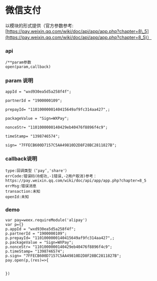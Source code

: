 # 微信支付

以模块的形式提供（官方参数参考:[https://pay.weixin.qq.com/wiki/doc/api/app/app.php?chapter=8\_5](https://pay.weixin.qq.com/wiki/doc/api/app/app.php?chapter=8_5)）

### api

```
/**param参数
open(param,callback)
```

### param 说明

```
appId = "wxd930ea5d5a258f4f";

partnerId = "1900000109";

prepayId= "1101000000140415649af9fc314aa427",;

packageValue = "Sign=WXPay";

nonceStr= "1101000000140429eb40476f8896f4c9";

timeStamp= "1398746574";

sign= "7FFECB600D7157C5AA49810D2D8F28BC2811827B";
```

### callback说明

```
type:回调类型（‘pay’,'share'）
errCode:错误码(0成功,-1错误,-2用户取消)参考：https://pay.weixin.qq.com/wiki/doc/api/app/app.php?chapter=8_5
errMsg:错误消息
transaction:未知
openId:未知
```

### demo

```
var pay=weex.requireModule('alipay')
var p={}
p.appId = "wxd930ea5d5a258f4f";
p.partnerId = "1900000109";
p.prepayId= "1101000000140415649af9fc314aa427",;
p.packageValue = "Sign=WXPay";
p.nonceStr= "1101000000140429eb40476f8896f4c9";
p.timeStamp= "1398746574";
p.sign= "7FFECB600D7157C5AA49810D2D8F28BC2811827B";
pay.open(p,(res)=>{


})
```



